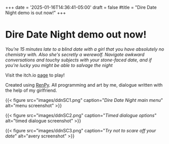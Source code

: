 +++
date = '2025-01-16T14:36:41-05:00'
draft = false
#title = "Dire Date Night demo is out now!"
+++

<h1 style="font-size:30px; ">Dire Date Night demo out now!</h1>

*You're 15 minutes late to a blind date with a girl that you have absolutely no chemistry with.  Also she's secretly a werewolf.  Navigate awkward conversations and touchy subjects with your stone-faced date, and if you're lucky you might be able to salvage the night*

Visit the itch.io [page](https://limeyshark.itch.io/dire-date-night) to play!

Created using [RenPy](https://www.renpy.org/). All programming and art by me, dialogue written with the help of my girlfriend.

{{< figure src="images/ddnSC1.png" caption="*Dire Date Night main menu*" alt="menu screenshot" >}}


{{< figure src="images/ddnSC2.png" caption="*Timed dialogue options*" alt="timed dialogue screenshot" >}}


{{< figure src="images/ddnSC3.png" caption="*Try not to scare off your date*" alt="avery screenshot" >}}

